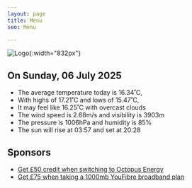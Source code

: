 ```yaml
---
layout: page
title: Menu
seo: Menu

---
```


![Logo](/images/logo.jpg){:width="832px"}

<!-- weather_marker starts -->
## On Sunday, 06 July 2025

- The average temperature today is 16.34˚C,
- With highs of 17.21˚C and lows of 15.47˚C,
- It may feel like 16.25˚C with overcast clouds
- The wind speed is 2.68m/s and visibility is 3903m
- The pressure is 1006hPa and humidity is 85%
- The sun will rise at 03:57 and set at 20:28

<!-- weather_marker ends -->

## Sponsors

- [Get £50 credit when switching to Octopus Energy](https://bit.ly/3oD1nnS)
- [Get £75 when taking a 1000mb YouFibre broadband plan](https://aklam.io/91zWhU?)
